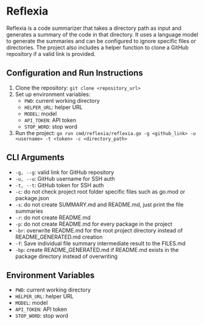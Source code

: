 # Reflexia

Reflexia is a code summarizer that takes a directory path as input and generates a summary of the code in that directory. It uses a language model to generate the summaries and can be configured to ignore specific files or directories. The project also includes a helper function to clone a GitHub repository if a valid link is provided.

## Configuration and Run Instructions

1. Clone the repository: `git clone <repository_url>`
2. Set up environment variables:
    - `PWD`: current working directory
    - `HELPER_URL`: helper URL
    - `MODEL`: model
    - `API_TOKEN`: API token
    - `STOP_WORD`: stop word
3. Run the project: `go run cmd/reflexia/reflexia.go -g <github_link> -u <username> -t <token> -c <directory_path>`

## CLI Arguments

- `-g, --g`: valid link for GitHub repository
- `-u, --u`: GitHub username for SSH auth
- `-t, --t`: GitHub token for SSH auth
- `-c`: do not check project root folder specific files such as go.mod or package.json
- `-s`: do not create SUMMARY.md and README.md, just print the file summaries
- `-r`: do not create README.md
- `-p`: do not create README.md for every package in the project
- `-br`: overwrite README.md for the root project directory instead of README_GENERATED.md creation
- `-f`: Save individual file summary intermediate result to the FILES.md
- `-bp`: create README_GENERATED.md if README.md exists in the package directory instead of overwriting

## Environment Variables

- `PWD`: current working directory
- `HELPER_URL`: helper URL
- `MODEL`: model
- `API_TOKEN`: API token
- `STOP_WORD`: stop word


